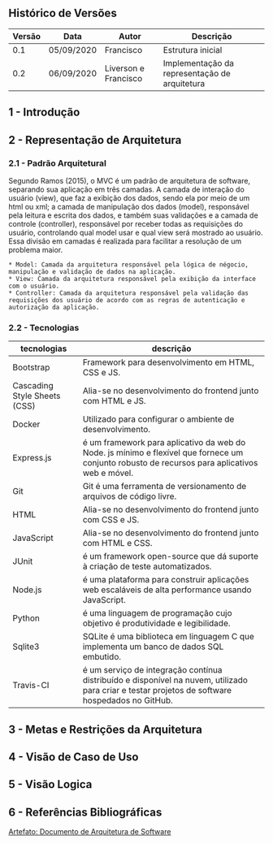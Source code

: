 ## Histórico de Versões

| Versão  |  Data  | Autor  |  Descrição  |
| ------------------- | ------------------- | ------------------- | ------------------- |
| 0.1 | 05/09/2020  | Francisco   | Estrutura inicial  |
| 0.2 | 06/09/2020  | Liverson e Francisco  | Implementação da representação de arquitetura  |



## 1 - Introdução

## 2 - Representação de Arquitetura
### 2.1 - Padrão Arquitetural	
Segundo Ramos (2015), o MVC é um padrão de arquitetura de software, separando sua aplicação em três camadas. A camada de interação do usuário (view), que faz a exibição dos dados, sendo ela por meio de um html ou xml; a camada de manipulação dos dados (model), responsável pela leitura e escrita dos dados, e também suas validações e a camada de controle (controller), responsável por receber todas as requisições do usuário, controlando qual model usar e qual view será mostrado ao usuário. Essa divisão em camadas é realizada para facilitar a resolução de um problema maior.

    * Model: Camada da arquitetura responsável pela lógica de négocio, manipulação e validação de dados na aplicação.
    * View: Camada da arquitetura responsável pela exibição da interface com o usuário.
    * Controller: Camada da arquitetura responsável pela validação das requisições dos usuário de acordo com as regras de autenticação e autorização da aplicação.

### 2.2 - Tecnologias
|tecnologias | descrição |
| ------------------- | ------------------- |
|Bootstrap |  Framework para desenvolvimento em HTML, CSS e JS. |
|Cascading Style Sheets (CSS) |  Alia-se no desenvolvimento do frontend junto com HTML e JS. |
|Docker |  Utilizado para configurar o ambiente de desenvolvimento. |
|Express.js | é um framework para aplicativo da web do Node. js mínimo e flexível que fornece um conjunto robusto de recursos para aplicativos web e móvel. |
|Git | Git é uma ferramenta de versionamento de arquivos de código livre. |
|HTML |  Alia-se no desenvolvimento do frontend junto com CSS e JS. |
|JavaScript |  Alia-se no desenvolvimento do frontend junto com HTML e CSS. |
|JUnit |  é um framework open-source que dá suporte à criação de teste automatizados. |
|Node.js | é uma plataforma para construir aplicações web escaláveis de alta performance usando JavaScript. |
|Python | é uma linguagem de programação cujo objetivo é produtividade e legibilidade. |
|Sqlite3 | SQLite é uma biblioteca em linguagem C que implementa um banco de dados SQL embutido. |
|Travis-CI | é um serviço de integração contínua distribuído e disponível na nuvem, utilizado para criar e testar projetos de software hospedados no GitHub. |

## 3 - Metas e Restrições da Arquitetura

## 4 - Visão de Caso de Uso

## 5 - Visão Logica


## 6 - Referências Bibliográficas


[Artefato: Documento de Arquitetura de Software](https://www.cin.ufpe.br/~gta/rup-vc/core.base_rup/workproducts/rup_software_architecture_document_C367485C.html)



